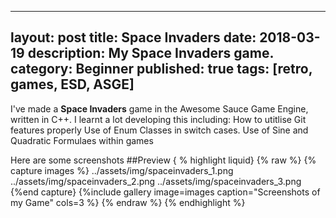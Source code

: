 -----
layout: post 
title: Space Invaders
date: 2018-03-19
description: My Space Invaders game. 
category: Beginner
published: true
tags: [retro, games, ESD, ASGE]
----

I've made a <b>Space Invaders</b> game in the Awesome Sauce Game Engine, written in C++.
I learnt a lot developing this including:
How to utitlise Git features properly
Use of Enum Classes in switch cases. 
Use of Sine and Quadratic Formulaes within games

Here are some screenshots
##Preview
{ % highlight liquid}
{% raw %}
{% capture images %}
	../assets/img/spaceinvaders_1.png
	../assets/img/spaceinvaders_2.png
	../assets/img/spaceinvaders_3.png
	{%end capture}
	{%include gallery image=images caption="Screenshots of my Game" cols=3 %}
	{% endraw %}
	{% endhighlight %}